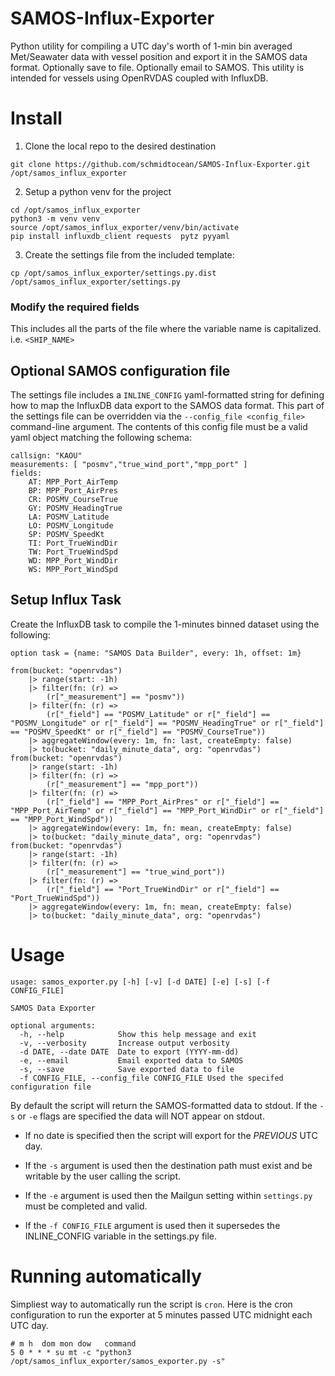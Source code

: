 # SAMOS-Influx-Exporter
Python utility for compiling a UTC day's worth of 1-min bin averaged Met/Seawater data with vessel position and export it in the SAMOS data format. Optionally save to file. Optionally email to SAMOS.  This utility is intended for vessels using OpenRVDAS coupled with InfluxDB.

# Install
1. Clone the local repo to the desired destination
```
git clone https://github.com/schmidtocean/SAMOS-Influx-Exporter.git /opt/samos_influx_exporter
```

2. Setup a python venv for the project
```
cd /opt/samos_influx_exporter
python3 -m venv venv
source /opt/samos_influx_exporter/venv/bin/activate
pip install influxdb_client requests  pytz pyyaml
```

3. Create the settings file from the included template:
```
cp /opt/samos_influx_exporter/settings.py.dist /opt/samos_influx_exporter/settings.py
```

### Modify the required fields
This includes all the parts of the file where the variable name is capitalized. i.e. `<SHIP_NAME>`

## Optional SAMOS configuration file
The settings file includes a `INLINE_CONFIG` yaml-formatted string for defining how to map the InfluxDB data export to the SAMOS data format.  This part of the settings file can be overridden via the `--config_file <config_file>` command-line argument.  The contents of this config file must be a valid yaml object matching the following schema:

```
callsign: "KAOU"
measurements: [ "posmv","true_wind_port","mpp_port" ]
fields:
    AT: MPP_Port_AirTemp
    BP: MPP_Port_AirPres
    CR: POSMV_CourseTrue
    GY: POSMV_HeadingTrue
    LA: POSMV_Latitude
    LO: POSMV_Longitude
    SP: POSMV_SpeedKt
    TI: Port_TrueWindDir
    TW: Port_TrueWindSpd
    WD: MPP_Port_WindDir
    WS: MPP_Port_WindSpd
```

## Setup Influx Task
Create the InfluxDB task to compile the 1-minutes binned dataset using the following:
```
option task = {name: "SAMOS Data Builder", every: 1h, offset: 1m}

from(bucket: "openrvdas")
	|> range(start: -1h)
	|> filter(fn: (r) =>
		(r["_measurement"] == "posmv"))
	|> filter(fn: (r) =>
		(r["_field"] == "POSMV_Latitude" or r["_field"] == "POSMV_Longitude" or r["_field"] == "POSMV_HeadingTrue" or r["_field"] == "POSMV_SpeedKt" or r["_field"] == "POSMV_CourseTrue"))
	|> aggregateWindow(every: 1m, fn: last, createEmpty: false)
	|> to(bucket: "daily_minute_data", org: "openrvdas")
from(bucket: "openrvdas")
	|> range(start: -1h)
	|> filter(fn: (r) =>
		(r["_measurement"] == "mpp_port"))
	|> filter(fn: (r) =>
		(r["_field"] == "MPP_Port_AirPres" or r["_field"] == "MPP_Port_AirTemp" or r["_field"] == "MPP_Port_WindDir" or r["_field"] == "MPP_Port_WindSpd"))
	|> aggregateWindow(every: 1m, fn: mean, createEmpty: false)
	|> to(bucket: "daily_minute_data", org: "openrvdas")
from(bucket: "openrvdas")
	|> range(start: -1h)
	|> filter(fn: (r) =>
		(r["_measurement"] == "true_wind_port"))
	|> filter(fn: (r) =>
		(r["_field"] == "Port_TrueWindDir" or r["_field"] == "Port_TrueWindSpd"))
	|> aggregateWindow(every: 1m, fn: mean, createEmpty: false)
	|> to(bucket: "daily_minute_data", org: "openrvdas")
```

# Usage
```
usage: samos_exporter.py [-h] [-v] [-d DATE] [-e] [-s] [-f CONFIG_FILE]

SAMOS Data Exporter

optional arguments:
  -h, --help            Show this help message and exit
  -v, --verbosity       Increase output verbosity
  -d DATE, --date DATE  Date to export (YYYY-mm-dd)
  -e, --email           Email exported data to SAMOS
  -s, --save            Save exported data to file
  -f CONFIG_FILE, --config_file CONFIG_FILE Used the specifed configuration file
```

By default the script will return the SAMOS-formatted data to stdout. If the `-s` or `-e` flags are specified the data will NOT appear on stdout.

- If no date is specified then the script will export for the *PREVIOUS* UTC day.

- If the `-s` argument is used then the destination path must exist and be writable by the user calling the script.

- If the `-e` argument is used then the Mailgun setting within `settings.py` must be completed and valid.

- If the `-f CONFIG_FILE` argument is used then it supersedes the INLINE_CONFIG variable in the settings.py file.

# Running automatically
Simpliest way to automatically run the script is `cron`. Here is the cron configuration to run the exporter at 5 minutes passed UTC midnight each UTC day.
```
# m h  dom mon dow   command
5 0 * * * su mt -c "python3 /opt/samos_influx_exporter/samos_exporter.py -s"
```

